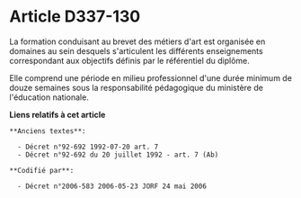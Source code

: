 # Article D337-130

La formation conduisant au brevet des métiers d'art est organisée en domaines au sein desquels s'articulent les différents
enseignements correspondant aux objectifs définis par le référentiel du diplôme.

Elle comprend une période en milieu professionnel d'une durée minimum de douze semaines sous la responsabilité pédagogique du
ministère de l'éducation nationale.

**Liens relatifs à cet article**

	**Anciens textes**:

	  - Décret n°92-692 1992-07-20 art. 7
	  - Décret n°92-692 du 20 juillet 1992 - art. 7 (Ab)

	**Codifié par**:

	  - Décret n°2006-583 2006-05-23 JORF 24 mai 2006
